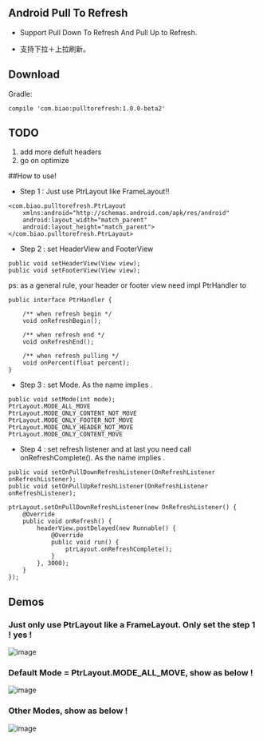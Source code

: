 ## Android Pull To Refresh

* Support Pull Down To Refresh And Pull Up to Refresh. 

* 支持下拉＋上拉刷新。

## Download
Gradle:
```
compile 'com.biao:pulltorefresh:1.0.0-beta2'
```

## TODO
1. add more defult headers
2. go on optimize


##How to use!

* Step 1 :	Just use PtrLayout like FrameLayout!!

```
<com.biao.pulltorefresh.PtrLayout
    xmlns:android="http://schemas.android.com/apk/res/android"
    android:layout_width="match_parent"
    android:layout_height="match_parent">
</com.biao.pulltorefresh.PtrLayout>
```


* Step 2 :	set HeaderView and FooterView

```
public void setHeaderView(View view); 
public void setFooterView(View view);
```

ps: as a general rule, your header or footer view need impl PtrHandler to 

```
public interface PtrHandler {

    /** when refresh begin */
    void onRefreshBegin();

    /** when refresh end */
    void onRefreshEnd();

    /** when refresh pulling */
    void onPercent(float percent);
}

```

* Step 3 :	set Mode. As the name implies .

```
public void setMode(int mode);
PtrLayout.MODE_ALL_MOVE
PtrLayout.MODE_ONLY_CONTENT_NOT_MOVE
PtrLayout.MODE_ONLY_FOOTER_NOT_MOVE
PtrLayout.MODE_ONLY_HEADER_NOT_MOVE
PtrLayout.MODE_ONLY_CONTENT_MOVE
```

* Step 4 :	set refresh listener and at last you need call onRefreshComplete().  As the name implies .

```
public void setOnPullDownRefreshListener(OnRefreshListener onRefreshListener);
public void setOnPullUpRefreshListener(OnRefreshListener onRefreshListener);
```

```
ptrLayout.setOnPullDownRefreshListener(new OnRefreshListener() {
    @Override
    public void onRefresh() {
        headerView.postDelayed(new Runnable() {
            @Override
            public void run() {
                ptrLayout.onRefreshComplete();
            }
        }, 3000);
    }
});
```

## Demos
### Just only use PtrLayout like a FrameLayout. Only set the step 1 ! yes ! 
![image](https://github.com/BiaoWu/Resource/blob/master/PullToRefresh/NoRefreshView.gif)

### Default Mode = PtrLayout.MODE_ALL_MOVE, show as below !
![image](https://github.com/BiaoWu/Resource/blob/master/PullToRefresh/AllMove.gif)

### Other Modes, show as below !
![image](https://github.com/BiaoWu/Resource/blob/master/PullToRefresh/others.gif)

